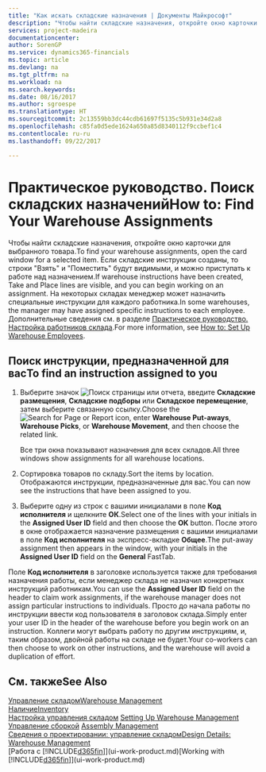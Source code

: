 ```yaml
---
title: "Как искать складские назначения | Документы Майкрософт"
description: "Чтобы найти складские назначения, откройте окно карточки для выбранного товара. Если складские инструкции созданы, то строки \"Взять\" и \"Поместить\" будут видимыми, и можно приступать к работе над назначением. На некоторых складах менеджер может назначить специальные инструкции для каждого работника."
services: project-madeira
documentationcenter: 
author: SorenGP
ms.service: dynamics365-financials
ms.topic: article
ms.devlang: na
ms.tgt_pltfrm: na
ms.workload: na
ms.search.keywords: 
ms.date: 08/16/2017
ms.author: sgroespe
ms.translationtype: HT
ms.sourcegitcommit: 2c13559bb3dc44cdb61697f5135c5b931e34d2a8
ms.openlocfilehash: c85fa0d5ede1624a650a85d8340112f9ccbef1c4
ms.contentlocale: ru-ru
ms.lasthandoff: 09/22/2017

---
```

# <a name="how-to-find-your-warehouse-assignments"></a><span data-ttu-id="97fc7-105">Практическое руководство. Поиск складских назначений</span><span class="sxs-lookup"><span data-stu-id="97fc7-105">How to: Find Your Warehouse Assignments</span></span>
<span data-ttu-id="97fc7-106">Чтобы найти складские назначения, откройте окно карточки для выбранного товара.</span><span class="sxs-lookup"><span data-stu-id="97fc7-106">To find your warehouse assignments, open the card window for a selected item.</span></span> <span data-ttu-id="97fc7-107">Если складские инструкции созданы, то строки "Взять" и "Поместить" будут видимыми, и можно приступать к работе над назначением.</span><span class="sxs-lookup"><span data-stu-id="97fc7-107">If warehouse instructions have been created, Take and Place lines are visible, and you can begin working on an assignment.</span></span> <span data-ttu-id="97fc7-108">На некоторых складах менеджер может назначить специальные инструкции для каждого работника.</span><span class="sxs-lookup"><span data-stu-id="97fc7-108">In some warehouses, the manager may have assigned specific instructions to each employee.</span></span> <span data-ttu-id="97fc7-109">Дополнительные сведения см. в разделе [Практическое руководство. Настройка работников склада](warehouse-how-to-set-up-warehouse-employees.md).</span><span class="sxs-lookup"><span data-stu-id="97fc7-109">For more information, see [How to: Set Up Warehouse Employees](warehouse-how-to-set-up-warehouse-employees.md).</span></span>

## <a name="to-find-an-instruction-assigned-to-you"></a><span data-ttu-id="97fc7-110">Поиск инструкции, предназначенной для вас</span><span class="sxs-lookup"><span data-stu-id="97fc7-110">To find an instruction assigned to you</span></span>  
1.  <span data-ttu-id="97fc7-111">Выберите значок ![Поиск страницы или отчета](media/ui-search/search_small.png "Значок поиска страницы или отчета"), введите **Складские размещения**, **Складские подборы** или **Складское перемещение**, затем выберите связанную ссылку.</span><span class="sxs-lookup"><span data-stu-id="97fc7-111">Choose the ![Search for Page or Report](media/ui-search/search_small.png "Search for Page or Report icon") icon, enter **Warehouse Put-aways**, **Warehouse Picks**, or **Warehouse Movement**, and then choose the related link.</span></span>

    <span data-ttu-id="97fc7-112">Все три окна показывают назначения для всех складов.</span><span class="sxs-lookup"><span data-stu-id="97fc7-112">All three windows show assignments for all warehouse locations.</span></span>  

2. <span data-ttu-id="97fc7-113">Сортировка товаров по складу.</span><span class="sxs-lookup"><span data-stu-id="97fc7-113">Sort the items by location.</span></span> <span data-ttu-id="97fc7-114">Отображаются инструкции, предназначенные для вас.</span><span class="sxs-lookup"><span data-stu-id="97fc7-114">You can now see the instructions that have been assigned to you.</span></span>  
3. <span data-ttu-id="97fc7-115">Выберите одну из строк с вашими инициалами в поле **Код исполнителя** и щелкните **ОК**.</span><span class="sxs-lookup"><span data-stu-id="97fc7-115">Select one of the lines with your initials in the **Assigned User ID** field and then choose the **OK** button.</span></span> <span data-ttu-id="97fc7-116">После этого в окне отображается назначение размещения с вашими инициалами в поле **Код исполнителя** на экспресс-вкладке **Общее**.</span><span class="sxs-lookup"><span data-stu-id="97fc7-116">The put-away assignment then appears in the window, with your initials in the **Assigned User ID** field on the **General** FastTab.</span></span>  

<span data-ttu-id="97fc7-117">Поле **Код исполнителя** в заголовке используется также для требования назначения работы, если менеджер склада не назначил конкретных инструкций работникам.</span><span class="sxs-lookup"><span data-stu-id="97fc7-117">You can use the **Assigned User ID** field on the header to claim work assignments, if the warehouse manager does not assign particular instructions to individuals.</span></span> <span data-ttu-id="97fc7-118">Просто до начала работы по инструкции ввести код пользователя в заголовок склада.</span><span class="sxs-lookup"><span data-stu-id="97fc7-118">Simply enter your user ID in the header of the warehouse before you begin work on an instruction.</span></span> <span data-ttu-id="97fc7-119">Коллеги могут выбрать работу по другим инструкциям, и, таким образом, двойной работы на складе не будет.</span><span class="sxs-lookup"><span data-stu-id="97fc7-119">Your co-workers can then choose to work on other instructions, and the warehouse will avoid a duplication of effort.</span></span>  

## <a name="see-also"></a><span data-ttu-id="97fc7-120">См. также</span><span class="sxs-lookup"><span data-stu-id="97fc7-120">See Also</span></span>  
[<span data-ttu-id="97fc7-121">Управление складом</span><span class="sxs-lookup"><span data-stu-id="97fc7-121">Warehouse Management</span></span>](warehouse-manage-warehouse.md)  
[<span data-ttu-id="97fc7-122">Наличие</span><span class="sxs-lookup"><span data-stu-id="97fc7-122">Inventory</span></span>](inventory-manage-inventory.md)  
<span data-ttu-id="97fc7-123">[Настройка управления складом](warehouse-setup-warehouse.md)   </span><span class="sxs-lookup"><span data-stu-id="97fc7-123">[Setting Up Warehouse Management](warehouse-setup-warehouse.md)   </span></span>  
<span data-ttu-id="97fc7-124">[Управление сборкой](assembly-assemble-items.md)  </span><span class="sxs-lookup"><span data-stu-id="97fc7-124">[Assembly Management](assembly-assemble-items.md)  </span></span>  
[<span data-ttu-id="97fc7-125">Сведения о проектировании: управление складом</span><span class="sxs-lookup"><span data-stu-id="97fc7-125">Design Details: Warehouse Management</span></span>](design-details-warehouse-management.md)  
<span data-ttu-id="97fc7-126">[Работа с [!INCLUDE[d365fin](includes/d365fin_md.md)]](ui-work-product.md)</span><span class="sxs-lookup"><span data-stu-id="97fc7-126">[Working with [!INCLUDE[d365fin](includes/d365fin_md.md)]](ui-work-product.md)</span></span> 

